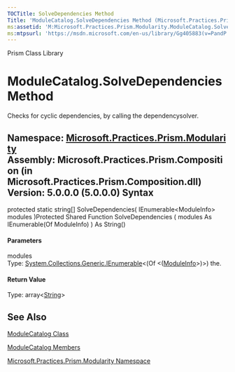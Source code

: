 ```yaml
---
TOCTitle: SolveDependencies Method
Title: 'ModuleCatalog.SolveDependencies Method (Microsoft.Practices.Prism.Modularity)'
ms:assetid: 'M:Microsoft.Practices.Prism.Modularity.ModuleCatalog.SolveDependencies(System.Collections.Generic.IEnumerable{Microsoft.Practices.Prism.Modularity.ModuleInfo})'
ms:mtpsurl: 'https://msdn.microsoft.com/en-us/library/Gg405883(v=PandP.50)'
---
```


Prism Class Library

ModuleCatalog.SolveDependencies Method
==========================================

Checks for cyclic dependencies, by calling the dependencysolver.

**Namespace:** [Microsoft.Practices.Prism.Modularity](https://msdn.microsoft.com/n:microsoft.practices.prism.modularity)
**Assembly:** Microsoft.Practices.Prism.Composition (in Microsoft.Practices.Prism.Composition.dll) Version: 5.0.0.0 (5.0.0.0)
Syntax
------

<span id="syntaxToggle"></span>protected static string[] SolveDependencies( IEnumerable&lt;ModuleInfo&gt; modules )Protected Shared Function SolveDependencies ( modules As IEnumerable(Of ModuleInfo) ) As String()
#### Parameters

modules  
Type: [System.Collections.Generic.IEnumerable](http://msdn2.microsoft.com/en-us/library/9eekhta0)&lt;(Of &lt;([ModuleInfo](https://msdn.microsoft.com/t:microsoft.practices.prism.modularity.moduleinfo)&gt;)&gt;)
the.

#### Return Value

Type: array&lt;[String](http://msdn2.microsoft.com/en-us/library/s1wwdcbf)&gt;

See Also
--------

<span id="seeAlsoToggle"></span>
[ModuleCatalog Class](https://msdn.microsoft.com/t:microsoft.practices.prism.modularity.modulecatalog)

[ModuleCatalog Members](https://msdn.microsoft.com/allmembers.t:microsoft.practices.prism.modularity.modulecatalog)

[Microsoft.Practices.Prism.Modularity Namespace](https://msdn.microsoft.com/n:microsoft.practices.prism.modularity)
